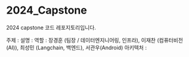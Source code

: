 # 2024_Capstone

2024 capstone 코드 레포지토리입니다.

주제 : 
설명 : 
역할 : 장경훈 (팀장 / 데이터엔지니어링, 인프라), 이재찬 (컴퓨터비전(AI)), 최성민 (Langchain, 백엔드), 서관우(Android) 
아키텍처 : 
